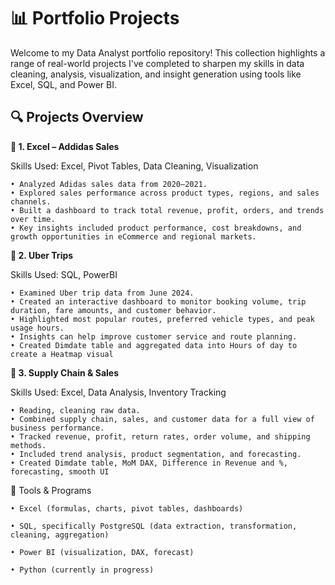 # 📊 Portfolio Projects

Welcome to my Data Analyst portfolio repository!
This collection highlights a range of real-world projects I've completed to sharpen my skills in data cleaning, analysis, visualization, and insight generation using tools like Excel, SQL, and Power BI.

## 🔍 Projects Overview

**📁 1. Excel – Addidas Sales**

Skills Used: Excel, Pivot Tables, Data Cleaning, Visualization

    • Analyzed Adidas sales data from 2020–2021.
    • Explored sales performance across product types, regions, and sales channels.
    • Built a dashboard to track total revenue, profit, orders, and trends over time.
    • Key insights included product performance, cost breakdowns, and growth opportunities in eCommerce and regional markets.


**📁 2. Uber Trips**

Skills Used: SQL, PowerBI

    • Examined Uber trip data from June 2024.
    • Created an interactive dashboard to monitor booking volume, trip duration, fare amounts, and customer behavior.
    • Highlighted most popular routes, preferred vehicle types, and peak usage hours.
    • Insights can help improve customer service and route planning.
    • Created Dimdate table and aggregated data into Hours of day to create a Heatmap visual
    
**📁 3. Supply Chain & Sales**

Skills Used: Excel, Data Analysis, Inventory Tracking

    • Reading, cleaning raw data.
    • Combined supply chain, sales, and customer data for a full view of business performance.
    • Tracked revenue, profit, return rates, order volume, and shipping methods.
    • Included trend analysis, product segmentation, and forecasting.
    • Created Dimdate table, MoM DAX, Difference in Revenue and %, forecasting, smooth UI
    
🧰 Tools & Programs

    • Excel (formulas, charts, pivot tables, dashboards)

    • SQL, specifically PostgreSQL (data extraction, transformation, cleaning, aggregation)
    
    • Power BI (visualization, DAX, forecast)
    
    • Python (currently in progress)
